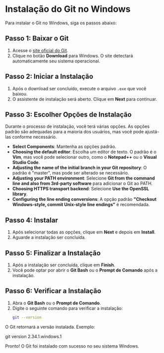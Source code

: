 # Instalação do Git no Windows

Para instalar o Git no Windows, siga os passos abaixo:

## Passo 1: Baixar o Git

1. Acesse o [site oficial do Git](https://git-scm.com/).
2. Clique no botão **Download** para Windows. O site detectará automaticamente seu sistema operacional.

## Passo 2: Iniciar a Instalação

1. Após o download ser concluído, execute o arquivo `.exe` que você baixou.
2. O assistente de instalação será aberto. Clique em **Next** para continuar.

## Passo 3: Escolher Opções de Instalação

Durante o processo de instalação, você terá várias opções. As opções padrão são adequadas para a maioria dos usuários, mas você pode ajustá-las conforme necessário.

- **Select Components**: Mantenha as opções padrão.
- **Choosing the default editor**: Escolha um editor de texto. O padrão é o **Vim**, mas você pode selecionar outro, como o **Notepad++** ou o **Visual Studio Code**.
- **Adjusting the name of the initial branch in your Git repository**: O padrão é "master", mas pode ser alterado se necessário.
- **Adjusting your PATH environment**: Selecione **Git from the command line and also from 3rd-party software** para adicionar o Git ao PATH.
- **Choosing HTTPS transport backend**: Selecione **Use the OpenSSL library**.
- **Configuring the line ending conversions**: A opção padrão **"Checkout Windows-style, commit Unix-style line endings"** é recomendada.

## Passo 4: Instalar

1. Após selecionar todas as opções, clique em **Next** e depois em **Install**.
2. Aguarde a instalação ser concluída.

## Passo 5: Finalizar a Instalação

1. Após a instalação ser concluída, clique em **Finish**.
2. Você pode optar por abrir o **Git Bash** ou o **Prompt de Comando** após a instalação.

## Passo 6: Verificar a Instalação

1. Abra o **Git Bash** ou o **Prompt de Comando**.
2. Digite o seguinte comando para verificar a instalação:
   ```bash
   git --version
O Git retornará a versão instalada. Exemplo:

git version 2.34.1.windows.1

Pronto! O Git foi instalado com sucesso no seu sistema Windows.
